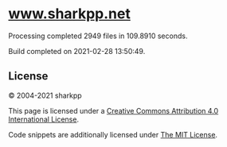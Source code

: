 # www.sharkpp.net

Processing completed 2949 files in 109.8910 seconds.

Build completed on 2021-02-28 13:50:49.

## License

&copy; 2004-2021 sharkpp

This page is licensed under a [Creative Commons Attribution 4.0 International License](http://creativecommons.org/licenses/by/4.0/).

Code snippets are additionally licensed under [The MIT License](http://opensource.org/licenses/MIT).

